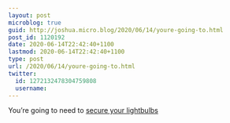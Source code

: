```yaml
---
layout: post
microblog: true
guid: http://joshua.micro.blog/2020/06/14/youre-going-to.html
post_id: 1120192
date: 2020-06-14T22:42:40+1100
lastmod: 2020-06-14T22:42:40+1100
type: post
url: /2020/06/14/youre-going-to.html
twitter:
  id: 1272132478304759808
  username: 
---
```

You’re going to need to [secure your lightbulbs](https://www.wired.com/story/lamphone-light-bulb-vibration-spying/)
